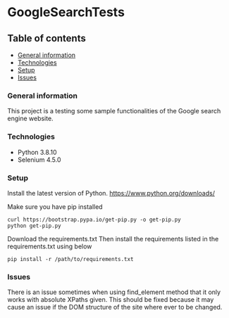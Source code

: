# GoogleSearchTests

## Table of contents
* [General information](#general-information)
* [Technologies](#technologies)
* [Setup](#setup)
* [Issues](#issues)

### General information
This project is a testing some sample functionalities of the Google search engine website.

### Technologies
* Python 3.8.10
* Selenium 4.5.0

### Setup
Install the latest version of Python.
https://www.python.org/downloads/

Make sure you have pip installed
```
curl https://bootstrap.pypa.io/get-pip.py -o get-pip.py
python get-pip.py
```

Download the requirements.txt
Then install the requirements listed in the requirements.txt using below
```
pip install -r /path/to/requirements.txt
```

### Issues
There is an issue sometimes when using find_element method that it only works with absolute XPaths given. This should be fixed because it may cause an issue if the DOM structure of the site where ever to be changed.
